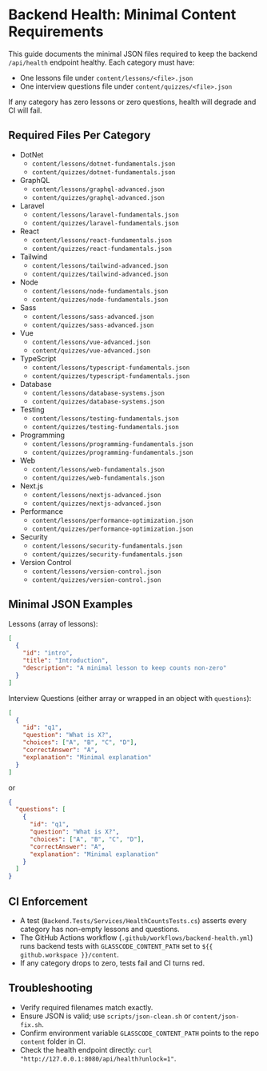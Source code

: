 # Backend Health: Minimal Content Requirements

This guide documents the minimal JSON files required to keep the backend `/api/health` endpoint healthy. Each category must have:

- One lessons file under `content/lessons/<file>.json`
- One interview questions file under `content/quizzes/<file>.json`

If any category has zero lessons or zero questions, health will degrade and CI will fail.

## Required Files Per Category

- DotNet
  - `content/lessons/dotnet-fundamentals.json`
  - `content/quizzes/dotnet-fundamentals.json`
- GraphQL
  - `content/lessons/graphql-advanced.json`
  - `content/quizzes/graphql-advanced.json`
- Laravel
  - `content/lessons/laravel-fundamentals.json`
  - `content/quizzes/laravel-fundamentals.json`
- React
  - `content/lessons/react-fundamentals.json`
  - `content/quizzes/react-fundamentals.json`
- Tailwind
  - `content/lessons/tailwind-advanced.json`
  - `content/quizzes/tailwind-advanced.json`
- Node
  - `content/lessons/node-fundamentals.json`
  - `content/quizzes/node-fundamentals.json`
- Sass
  - `content/lessons/sass-advanced.json`
  - `content/quizzes/sass-advanced.json`
- Vue
  - `content/lessons/vue-advanced.json`
  - `content/quizzes/vue-advanced.json`
- TypeScript
  - `content/lessons/typescript-fundamentals.json`
  - `content/quizzes/typescript-fundamentals.json`
- Database
  - `content/lessons/database-systems.json`
  - `content/quizzes/database-systems.json`
- Testing
  - `content/lessons/testing-fundamentals.json`
  - `content/quizzes/testing-fundamentals.json`
- Programming
  - `content/lessons/programming-fundamentals.json`
  - `content/quizzes/programming-fundamentals.json`
- Web
  - `content/lessons/web-fundamentals.json`
  - `content/quizzes/web-fundamentals.json`
- Next.js
  - `content/lessons/nextjs-advanced.json`
  - `content/quizzes/nextjs-advanced.json`
- Performance
  - `content/lessons/performance-optimization.json`
  - `content/quizzes/performance-optimization.json`
- Security
  - `content/lessons/security-fundamentals.json`
  - `content/quizzes/security-fundamentals.json`
- Version Control
  - `content/lessons/version-control.json`
  - `content/quizzes/version-control.json`

## Minimal JSON Examples

Lessons (array of lessons):

```json
[
  {
    "id": "intro",
    "title": "Introduction",
    "description": "A minimal lesson to keep counts non-zero"
  }
]
```

Interview Questions (either array or wrapped in an object with `questions`):

```json
[
  {
    "id": "q1",
    "question": "What is X?",
    "choices": ["A", "B", "C", "D"],
    "correctAnswer": "A",
    "explanation": "Minimal explanation"
  }
]
```

or

```json
{
  "questions": [
    {
      "id": "q1",
      "question": "What is X?",
      "choices": ["A", "B", "C", "D"],
      "correctAnswer": "A",
      "explanation": "Minimal explanation"
    }
  ]
}
```

## CI Enforcement

- A test (`Backend.Tests/Services/HealthCountsTests.cs`) asserts every category has non-empty lessons and questions.
- The GitHub Actions workflow (`.github/workflows/backend-health.yml`) runs backend tests with `GLASSCODE_CONTENT_PATH` set to `${{ github.workspace }}/content`.
- If any category drops to zero, tests fail and CI turns red.

## Troubleshooting

- Verify required filenames match exactly.
- Ensure JSON is valid; use `scripts/json-clean.sh` or `content/json-fix.sh`.
- Confirm environment variable `GLASSCODE_CONTENT_PATH` points to the repo `content` folder in CI.
- Check the health endpoint directly: `curl "http://127.0.0.1:8080/api/health?unlock=1"`.